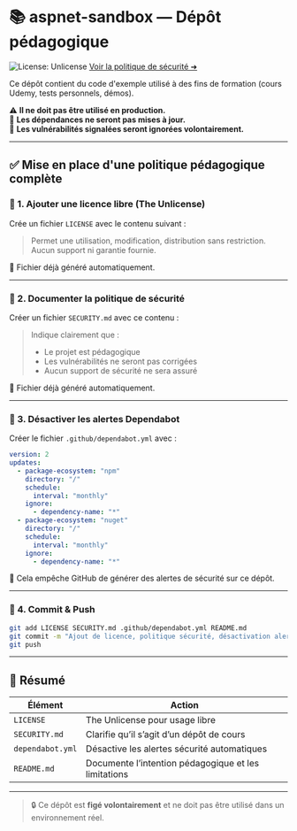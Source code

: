 # 📚 aspnet-sandbox — Dépôt pédagogique

![License: Unlicense](https://img.shields.io/badge/license-Unlicense-blue.svg)
[Voir la politique de sécurité ➜](./SECURITY.md)

Ce dépôt contient du code d'exemple utilisé à des fins de formation (cours Udemy, tests personnels, démos).

⚠️ **Il ne doit pas être utilisé en production.**  
🛑 **Les dépendances ne seront pas mises à jour.**  
🔐 **Les vulnérabilités signalées seront ignorées volontairement.**

---

## ✅ Mise en place d'une politique pédagogique complète

### 🔹 1. Ajouter une licence libre (The Unlicense)

Crée un fichier `LICENSE` avec le contenu suivant :

> Permet une utilisation, modification, distribution sans restriction.  
> Aucun support ni garantie fournie.

📄 Fichier déjà généré automatiquement.

---

### 🔹 2. Documenter la politique de sécurité

Créer un fichier `SECURITY.md` avec ce contenu :

> Indique clairement que :
> - Le projet est pédagogique
> - Les vulnérabilités ne seront pas corrigées
> - Aucun support de sécurité ne sera assuré

📄 Fichier déjà généré automatiquement.

---

### 🔹 3. Désactiver les alertes Dependabot

Créer le fichier `.github/dependabot.yml` avec :

```yaml
version: 2
updates:
  - package-ecosystem: "npm"
    directory: "/"
    schedule:
      interval: "monthly"
    ignore:
      - dependency-name: "*"
  - package-ecosystem: "nuget"
    directory: "/"
    schedule:
      interval: "monthly"
    ignore:
      - dependency-name: "*"
```

📁 Cela empêche GitHub de générer des alertes de sécurité sur ce dépôt.

---

### 🔹 4. Commit & Push

```bash
git add LICENSE SECURITY.md .github/dependabot.yml README.md
git commit -m "Ajout de licence, politique sécurité, désactivation alertes"
git push
```

---

## 🧠 Résumé

| Élément             | Action                                                            |
|---------------------|-------------------------------------------------------------------|
| `LICENSE`           | The Unlicense pour usage libre                                    |
| `SECURITY.md`       | Clarifie qu’il s’agit d’un dépôt de cours                         |
| `dependabot.yml`    | Désactive les alertes sécurité automatiques                       |
| `README.md`         | Documente l’intention pédagogique et les limitations              |

---

> 🔒 Ce dépôt est **figé volontairement** et ne doit pas être utilisé dans un environnement réel.